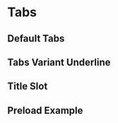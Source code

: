 <script setup>
import TabsExample from './tabs/examples/TabsExample.vue'
import TabsVariantExample from './tabs/examples/TabsVariantExample.vue'
import TabsTitleExample from './tabs/examples/TabsTitleExample.vue'
import TabsPreloadExample from './tabs/examples/TabsPreloadExample.vue'
</script>

# Tabs

## Default Tabs
<TabsExample />

## Tabs Variant Underline
<TabsVariantExample />

## Title Slot
<TabsTitleExample />

## Preload Example
<TabsPreloadExample />